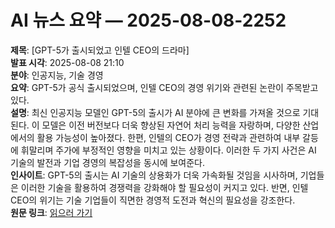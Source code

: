 # AI 뉴스 요약 — 2025-08-08-2252

**제목**: [GPT-5가 출시되었고 인텔 CEO의 드라마]  
**발표 시각**: 2025-08-08 21:10  
**분야**: 인공지능, 기술 경영  
**요약**: GPT-5가 공식 출시되었으며, 인텔 CEO의 경영 위기와 관련된 논란이 주목받고 있다.  
**설명**: 최신 인공지능 모델인 GPT-5의 출시가 AI 분야에 큰 변화를 가져올 것으로 기대된다. 이 모델은 이전 버전보다 더욱 향상된 자연어 처리 능력을 자랑하며, 다양한 산업에서의 활용 가능성이 높아졌다. 한편, 인텔의 CEO가 경영 전략과 관련하여 내부 갈등에 휘말리며 주가에 부정적인 영향을 미치고 있는 상황이다. 이러한 두 가지 사건은 AI 기술의 발전과 기업 경영의 복잡성을 동시에 보여준다.  
**인사이트**: GPT-5의 출시는 AI 기술의 상용화가 더욱 가속화될 것임을 시사하며, 기업들은 이러한 기술을 활용하여 경쟁력을 강화해야 할 필요성이 커지고 있다. 반면, 인텔 CEO의 위기는 기술 기업들이 직면한 경영적 도전과 혁신의 필요성을 강조한다.  
**원문 링크**: [읽으러 가기](https://www.technologyreview.com/2025/08/08/1121330/the-download-gpt-5-is-here-and-intels-ceo-drama/)